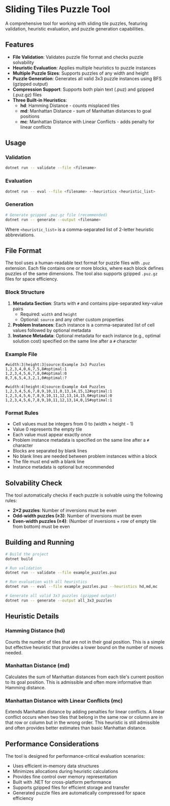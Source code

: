 # Sliding Tiles Puzzle Tool

A comprehensive tool for working with sliding tile puzzles, featuring validation, heuristic evaluation, and puzzle generation capabilities.

## Features

- **File Validation**: Validates puzzle file format and checks puzzle solvability
- **Heuristic Evaluation**: Applies multiple heuristics to puzzle instances
- **Multiple Puzzle Sizes**: Supports puzzles of any width and height
- **Puzzle Generation**: Generates all valid 3x3 puzzle instances using BFS (gzipped output)
- **Compression Support**: Supports both plain text (.puz) and gzipped (.puz.gz) files
- **Three Built-in Heuristics**:
  - **hd**: Hamming Distance - counts misplaced tiles
  - **md**: Manhattan Distance - sum of Manhattan distances to goal positions
  - **mc**: Manhattan Distance with Linear Conflicts - adds penalty for linear conflicts

## Usage

### Validation
```bash
dotnet run -- validate --file <filename>
```

### Evaluation
```bash
dotnet run -- eval --file <filename> --heuristics <heuristic_list>
```

### Generation
```bash
# Generate gzipped .puz.gz file (recommended)
dotnet run -- generate --output <filename>
```

Where `<heuristic_list>` is a comma-separated list of 2-letter heuristic abbreviations.

## File Format

The tool uses a human-readable text format for puzzle files with `.puz` extension. Each file contains one or more blocks, where each block defines puzzles of the same dimensions. The tool also supports gzipped `.puz.gz` files for space efficiency.

### Block Structure

1. **Metadata Section**: Starts with `#` and contains pipe-separated key-value pairs
   - Required: `width` and `height`
   - Optional: `source` and any other custom properties
2. **Problem Instances**: Each instance is a comma-separated list of cell values followed by optional metadata
3. **Instance Metadata**: Optional metadata for each instance (e.g., optimal solution cost) specified on the same line after a `#` character

### Example File

```
#width:3|height:3|source:Example 3x3 Puzzles
1,2,3,4,0,6,7,5,8#optimal:1
1,2,3,4,5,6,7,8,0#optimal:0
8,7,6,5,4,3,2,1,0#optimal:?

#width:4|height:4|source:Example 4x4 Puzzles
1,2,3,4,5,6,7,8,9,10,11,0,13,14,15,12#optimal:1
1,2,3,4,5,6,7,8,9,10,11,12,13,14,15,0#optimal:0
1,2,3,4,5,6,7,8,9,10,11,12,13,14,0,15#optimal:1
```

### Format Rules

- Cell values must be integers from 0 to (width × height - 1)
- Value 0 represents the empty tile
- Each value must appear exactly once
- Problem instance metadata is specified on the same line after a `#` character
- Blocks are separated by blank lines
- No blank lines are needed between problem instances within a block
- The file must end with a blank line
- Instance metadata is optional but recommended

## Solvability Check

The tool automatically checks if each puzzle is solvable using the following rules:

- **2×2 puzzles**: Number of inversions must be even
- **Odd-width puzzles (≥3)**: Number of inversions must be even
- **Even-width puzzles (≥4)**: (Number of inversions + row of empty tile from bottom) must be even

## Building and Running

```bash
# Build the project
dotnet build

# Run validation
dotnet run -- validate --file example_puzzles.puz

# Run evaluation with all heuristics
dotnet run -- eval --file example_puzzles.puz --heuristics hd,md,mc

# Generate all valid 3x3 puzzles (gzipped output)
dotnet run -- generate --output all_3x3_puzzles
```

## Heuristic Details

### Hamming Distance (hd)
Counts the number of tiles that are not in their goal position. This is a simple but effective heuristic that provides a lower bound on the number of moves needed.

### Manhattan Distance (md)
Calculates the sum of Manhattan distances from each tile's current position to its goal position. This is admissible and often more informative than Hamming distance.

### Manhattan Distance with Linear Conflicts (mc)
Extends Manhattan distance by adding penalties for linear conflicts. A linear conflict occurs when two tiles that belong in the same row or column are in that row or column but in the wrong order. This heuristic is still admissible and often provides better estimates than basic Manhattan distance.

## Performance Considerations

The tool is designed for performance-critical evaluation scenarios:
- Uses efficient in-memory data structures
- Minimizes allocations during heuristic calculations
- Provides fine control over memory representation
- Built with .NET for cross-platform performance
- Supports gzipped files for efficient storage and transfer
- Generated puzzle files are automatically compressed for space efficiency

